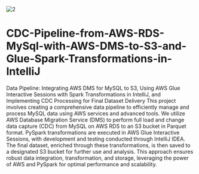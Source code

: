 
![2](https://github.com/user-attachments/assets/21338b2e-0b90-490f-9172-5599562316c8)


# CDC-Pipeline-from-AWS-RDS-MySql-with-AWS-DMS-to-S3-and-Glue-Spark-Transformations-in-IntelliJ
Data Pipeline: Integrating AWS DMS for MySQL to S3, Using AWS Glue Interactive Sessions with Spark Transformations in IntelliJ, and Implementing CDC Processing for Final Dataset Delivery
This project involves creating a comprehensive data pipeline to efficiently manage and process MySQL data using AWS services and advanced tools. We utilize AWS Database Migration Service (DMS) to perform full load and change data capture (CDC) from MySQL on AWS RDS to an S3 bucket in Parquet format. PySpark transformations are executed in AWS Glue Interactive Sessions, with development and testing conducted through IntelliJ IDEA. The final dataset, enriched through these transformations, is then saved to a designated S3 bucket for further use and analysis. This approach ensures robust data integration, transformation, and storage, leveraging the power of AWS and PySpark for optimal performance and scalability.
